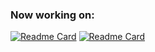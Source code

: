 ### Now working on:

[![Readme Card](https://github-readme-stats.vercel.app/api/pin?username=pikeras72&repo=Hardstyle-Songs-AI-Generator&show_owner=true&theme=buefy&show_icons=true)](https://github.com/Pikeras72/Hardstyle-Songs-AI-Generator)
[![Readme Card](https://github-readme-stats.vercel.app/api/pin?username=pikeras72&repo=Rocket_League_AI_Item_Predictor&show_owner=true&theme=buefy&show_icons=true)](https://github.com/Pikeras72/Rocket_League_AI_Item_Predictor)


<!--
**Pikeras72/Pikeras72** is a ✨ _special_ ✨ repository because its `README.md` (this file) appears on your GitHub profile.

Here are some ideas to get you started:

- 🔭 I’m currently working on ...
- 🌱 I’m currently learning ...
- 👯 I’m looking to collaborate on ...
- 🤔 I’m looking for help with ...
- 💬 Ask me about ...
- 📫 How to reach me: ...
- 😄 Pronouns: ...
- ⚡ Fun fact: ...
-->


<!-- To add in a near future -->
<!-- <a href="https://github.com/Pikeras72/Pikeras72"> <img align="center" src="https://github-readme-stats.vercel.app/api?username=pikeras72&theme=buefy&hide_border=true&count_private=true&show_icons=true&hide=stars&include_all_commits=true" alt="Diego Ruiz Piqueras's github stats" /></a> -->
